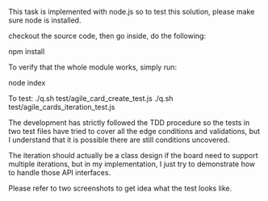 This task is implemented with node.js so to test this solution, please make sure node is installed.

checkout the source code, then go inside, do the following:

npm install

To verify that the whole module works, simply run:

node index

To test:
./q.sh test/agile_card_create_test.js
./q.sh test/agile_cards_iteration_test.js

The development has strictly followed the TDD procedure so the tests in two test files have tried to cover all the edge conditions and validations, but I understand that it is possible there are still conditions uncovered.

The iteration should actually be a class design if the board need to support multiple iterations, but in my implementation, I just try to demonstrate how to handle those API interfaces.

Please refer to two screenshots to get idea what the test looks like.

